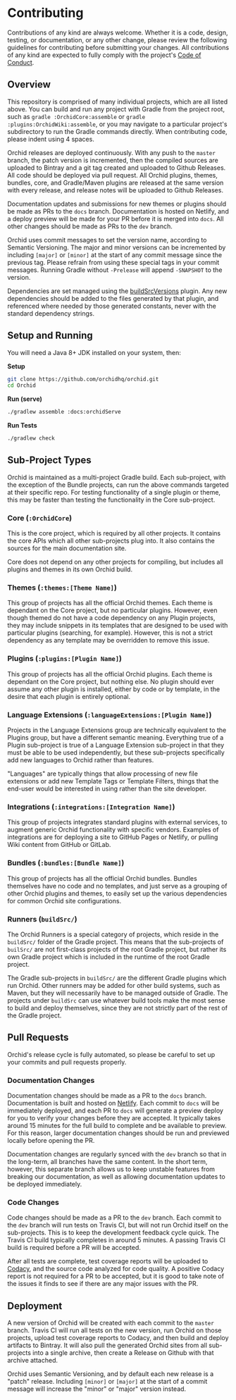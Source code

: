 # Contributing

Contributions of any kind are always welcome. Whether it is a code, design, testing, or documentation, or any other
change, please review the following guidelines for contributing before submitting your changes. All contributions of any
kind are expected to fully comply with the project's [Code of Conduct](.github/CODE_OF_CONDUCT.md).

## Overview

This repository is comprised of many individual projects, which are all listed above. You can build and run any project
with Gradle from the project root, such as `gradle :OrchidCore:assemble` or `gradle :plugins:OrchidWiki:assemble`, or 
you may navigate to a particular project's subdirectory to run the Gradle commands directly. When contributing code, 
please indent using 4 spaces.

Orchid releases are deployed continuously. With any push to the `master` branch, the patch version is incremented, then
the compiled sources are uploaded to Bintray and a git tag created and uploaded to Github Releases. All code should be 
deployed via pull request. All Orchid plugins, themes, bundles, core, and Gradle/Maven plugins are released at the same 
version with every release, and release notes will be uploaded to Github Releases.

Documentation updates and submissions for new themes or plugins should be made as PRs to the `docs` branch. 
Documentation is hosted on Netlify, and a deploy preview will be made for your PR before it is merged into `docs`. All
other changes should be made as PRs to the `dev` branch.

Orchid uses commit messages to set the version name, according to Semantic Versioning. The major and minor versions can
be incremented by including `[major]` or `[minor]` at the start of any commit message since the previous tag. Please 
refrain from using these special tags in your commit messages. Running Gradle without `-Prelease` will append 
`-SNAPSHOT` to the version. 

Dependencies are set managed using the [buildSrcVersions](https://github.com/jmfayard/buildSrcVersions) plugin. Any new 
dependencies should be added to the files generated by that plugin, and referenced where needed by those generated 
constants, never with the standard dependency strings.

## Setup and Running

You will need a Java 8+ JDK installed on your system, then:

**Setup**
```bash
git clone https://github.com/orchidhq/orchid.git
cd Orchid
```

**Run (serve)**
```bash
./gradlew assemble :docs:orchidServe
```

**Run Tests**
```bash
./gradlew check
```

## Sub-Project Types

Orchid is maintained as a multi-project Gradle build. Each sub-project, with the exception of the Bundle projects, can 
run the above commands targeted at their specific repo. For testing functionality of a single plugin or theme, this may
be faster than testing the functionality in the Core sub-project.

### Core (`:OrchidCore`)

This is the core project, which is required by all other projects. It contains the core APIs which all other 
sub-projects plug into. It also contains the sources for the main documentation site.

Core does not depend on any other projects for compiling, but includes all plugins and themes in its own Orchid build. 

### Themes (`:themes:[Theme Name]`)

This group of projects has all the official Orchid themes. Each theme is dependant on the Core project, but no 
particular plugins. However, even though themed do not have a code dependency on any Plugin projects, they may include
snippets in its templates that are designed to be used with particular plugins (searching, for example). However, this
is not a strict dependency as any template may be overridden to remove this issue.

### Plugins (`:plugins:[Plugin Name]`)

This group of projects has all the official Orchid plugins. Each theme is dependant on the Core project, but nothing 
else. No plugin should ever assume any other plugin is installed, either by code or by template, in the desire that each
plugin is entirely optional.

### Language Extensions (`:languageExtensions:[Plugin Name]`)

Projects in the Language Extensions group are technically equivalent to the Plugins group, but have a different 
semantic meaning. Everything true of a Plugin sub-project is true of a Language Extension sub-project in that they must
be able to be used independently, but these sub-projects specifically add new languages to Orchid rather than features.

"Languages" are typically things that allow processing of new file extensions or add new Template Tags or Template 
Filters, things that the end-user would be interested in using rather than the site developer.

### Integrations (`:integrations:[Integration Name]`)

This group of projects integrates standard plugins with external services, to augment generic Orchid functionality with
specific vendors. Examples of integrations are for deploying a site to GitHub Pages or Netlify, or pulling Wiki content
from GitHub or GitLab.

### Bundles (`:bundles:[Bundle Name]`)

This group of projects has all the official Orchid bundles. Bundles themselves have no code and no templates, and just
serve as a grouping of other Orchid plugins and themes, to easily set up the various dependencies for common Orchid site
configurations.

### Runners (`buildSrc/`)

The Orchid Runners is a special category of projects, which reside in the `buildSrc/` folder of the Gradle project. This
means that the sub-projects of `builSrc/` are not first-class projects of the root Gradle project, but rather its own
Gradle project which is included in the runtime of the root Gradle project.

The Gradle sub-projects in `buildSrc/` are the different Gradle plugins which run Orchid. Other runners may be added for
other build systems, such as Maven, but they will necessarily have to be managed outside of Gradle. The projects under
`buildSrc` can use whatever build tools make the most sense to build and deploy themselves, since they are not strictly
part of the rest of the Gradle project.

## Pull Requests

Orchid's release cycle is fully automated, so please be careful to set up your commits and pull requests properly. 

### Documentation Changes

Documentation changes should be made as a PR to the `docs` branch. Documentation is built and hosted on 
[Netlify](https://www.netlify.com/). Each commit to `docs` will be immediately deployed, and each PR to `docs` will 
generate a preview deploy for you to verify your changes before they are accepted. It typically takes around 15 minutes 
for the full build to complete and be available to preview. For this reason, larger documentation changes should be run
and previewed locally before opening the PR.

Documentation changes are regularly synced with the `dev` branch so that in the long-term, all branches have the same
content. In the short term, however, this separate branch allows us to keep unstable features from breaking our 
documentation, as well as allowing documentation updates to be deployed immediately.

### Code Changes

Code changes should be made as a PR to the `dev` branch. Each commit to the `dev` branch will run tests on Travis CI, 
but will not run Orchid itself on the sub-projects. This is to keep the development feedback cycle quick. The Travis CI
build typically completes in around 5 minutes. A passing Travis CI build is required before a PR will be accepted.

After all tests are complete, test coverage reports will be uploaded to [Codacy](https://www.codacy.com), and the source
code analyzed for code quality. A positive Codacy report is not required for a PR to be accepted, but it is good to take
note of the issues it finds to see if there are any major issues with the PR.

## Deployment

A new version of Orchid will be created with each commit to the `master` branch. Travis CI will run all tests on the new
version, run Orchid on those projects, upload test coverage reports to Codacy, and then build and deploy artifacts to 
Bintray. It will also pull the generated Orchid sites from all sub-projects into a single archive, then create a Release
on Github with that archive attached. 

Orchid uses Semantic Versioning, and by default each new release is a "patch" release. Including `[minor]` or `[major]`
at the start of a commit message will increase the "minor" or "major" version instead.
